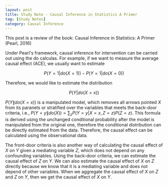 ```yaml
---
layout: post
title: Study Note - Causal Inference in Statistics A Primer
tag: [Study Notes]
category: Causal Inference
---
```


This post is a review of the book: Causal Inference in Statistics: A Primer (Pearl, 2016)

Under Pearl's framework, causal inference for intervention can be carried out using the do calculas. For example, if we want to measure the average causal effect (ACE), we usually want to estimate 

$$P(Y=1|do(X=1))-P(Y=1|do(X=0))$$

Therefore, we would like to estimate the distribution 

$$P(Y|do(X=x))$$

$P(Y\|do(X=x))$ is a manipulated model, which removes all arrows pointed $X$ from its paranets or stratified over the variables that meets the back-door criteria, i.e., $P(Y=y \| do(X)) = \sum_{z}P(Y=y | X=x, Z=z)P(Z=z)$. This formula is derived using the unchanged conditional probability after the model is manipulated from the original one, therefore the conditional distribution can be directly estimated from the data. Therefore, the causal effect can be calculated using the observational data.

The front-door criteria is also another way of calculating the causal effect of $X$ on $Y$ given a mediating variable $Z$, which does not depend on any confounding variables. Using the back-door criteria, we can estimate the causal effect of $Z$ on $Y$. We can also estimate the causal effect of $X$ on $Z$ directly because we know that it is a mediating variable and does not depend of other variables. When we aggregate the causal effect of $X$ on $Z$ and $Z$ on  $Y$, then we get the causal effect of $X$ on $Y$.

 


<!--stackedit_data:
eyJoaXN0b3J5IjpbMTE4NDQ0MTEyOCwtMTcyOTA1Njg2OCwtMT
U1NTU3ODM2OSwtMTQxODMyNjk1MiwxMjk3NjgwMl19
-->
